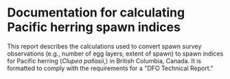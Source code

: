 # Documentation for calculating Pacific herring spawn indices

This report describes the calculations used to convert spawn survey observations (e.g., number of egg layers, extent of spawn) to spawn indices for Pacific herring (*Clupea pallasii*\,) in British Columbia, Canada.
It is formatted to comply with the requirements for a "DFO Technical Report."
